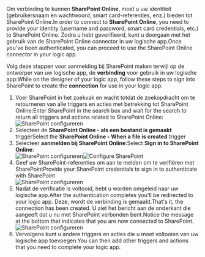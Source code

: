 

<span data-ttu-id="8fa2c-101">Om verbinding te kunnen **SharePoint Online**, moet u uw identiteit (gebruikersnaam en wachtwoord, smart card-referenties, enz.) bieden tot SharePoint Online.</span><span class="sxs-lookup"><span data-stu-id="8fa2c-101">In order to connect to **SharePoint Online**, you need to provide your identity (username and password, smart card credentials, etc.) to SharePoint Online.</span></span> <span data-ttu-id="8fa2c-102">Zodra u hebt geverifieerd, kunt u doorgaan met het gebruik van de SharePoint Online connector in uw logische app.</span><span class="sxs-lookup"><span data-stu-id="8fa2c-102">Once you've been authenticated, you can proceed to use the SharePoint Online connector  in your logic app.</span></span> 

<span data-ttu-id="8fa2c-103">Volg deze stappen voor aanmelding bij SharePoint maken terwijl op de ontwerper van uw logische app, de **verbinding** voor gebruik in uw logische app:</span><span class="sxs-lookup"><span data-stu-id="8fa2c-103">While on the designer of your logic app, follow these steps to sign into SharePoint to create the **connection** for use in your logic app:</span></span>

1. <span data-ttu-id="8fa2c-104">Voer SharePoint in het zoekvak en wacht totdat de zoekopdracht om te retourneren van alle triggers en acties met betrekking tot SharePoint Online:</span><span class="sxs-lookup"><span data-stu-id="8fa2c-104">Enter SharePoint in the search box and wait for the search to return all triggers and actions related to SharePoint Online:</span></span>   
   ![SharePoint configureren][1]  
2. <span data-ttu-id="8fa2c-106">Selecteer de **SharePoint Online - als een bestand is gemaakt** trigger</span><span class="sxs-lookup"><span data-stu-id="8fa2c-106">Select the **SharePoint Online - When a file is created** trigger</span></span>  
3. <span data-ttu-id="8fa2c-107">Selecteer **aanmelden bij SharePoint Online**:</span><span class="sxs-lookup"><span data-stu-id="8fa2c-107">Select **Sign in to SharePoint Online**:</span></span>   
   <span data-ttu-id="8fa2c-108">![SharePoint configureren][2]</span><span class="sxs-lookup"><span data-stu-id="8fa2c-108">![Configure SharePoint][2]</span></span>    
4. <span data-ttu-id="8fa2c-109">Geef uw SharePoint-referenties om aan te melden om te verifiëren met SharePoint</span><span class="sxs-lookup"><span data-stu-id="8fa2c-109">Provide your SharePoint credentials to sign in to authenticate with SharePoint</span></span>   
   ![SharePoint configureren][3]     
5. <span data-ttu-id="8fa2c-111">Nadat de verificatie is voltooid, hebt u worden omgeleid naar uw logische app.</span><span class="sxs-lookup"><span data-stu-id="8fa2c-111">After the authentication completes you'll be redirected to your logic app.</span></span> <span data-ttu-id="8fa2c-112">Deze, wordt de verbinding is gemaakt.</span><span class="sxs-lookup"><span data-stu-id="8fa2c-112">That's it, the connection has been created.</span></span> <span data-ttu-id="8fa2c-113">U ziet het bericht aan de onderkant die aangeeft dat u nu met SharePoint verbonden bent.</span><span class="sxs-lookup"><span data-stu-id="8fa2c-113">Notice the message at the bottom that indicates that you are now connected to SharePoint.</span></span>  
   ![SharePoint configureren][4]  
6. <span data-ttu-id="8fa2c-115">Vervolgens kunt u andere triggers en acties die u moet voltooien van uw logische app toevoegen.</span><span class="sxs-lookup"><span data-stu-id="8fa2c-115">You can then add other triggers and actions that you need to complete your logic app.</span></span>   

[1]: ./media/connectors-create-api-sharepointonline/connectionconfig1.png
[2]: ./media/connectors-create-api-sharepointonline/connectionconfig2.png 
[3]: ./media/connectors-create-api-sharepointonline/connectionconfig3.png
[4]: ./media/connectors-create-api-sharepointonline/connectionconfig4.png
[5]: ./media/connectors-create-api-sharepointonline/connectionconfig5.png
